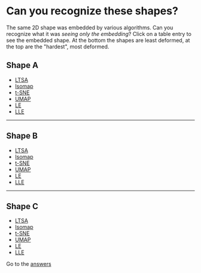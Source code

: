 Can you recognize these shapes?
===============================
The same 2D shape was embedded by various algorithms. Can you recognize what it was *seeing only the embedding*? Click on a table entry to see the embedded shape. At the bottom the shapes are least deformed, at the top are the "hardest", most deformed. 


## Shape A 
- [LTSA](/aspect-ratio-plots/Geographic_explain/US/US_LTSA_01_gray.png)
- [Isomap](/aspect-ratio-plots/Geographic_explain/US/US_Isomap_01_gray.png)
- [t-SNE](/aspect-ratio-plots/Geographic_explain/US/US_t-SNE_01_gray.png)
- [UMAP](/aspect-ratio-plots/Geographic_explain/US/US_Umap_02_gray.png)
- [LE](/aspect-ratio-plots/Geographic_explain/US/US_LE_02_gray.png)
- [LLE](/aspect-ratio-plots/Geographic_explain/US/US_LLE_02_gray.png)

---

## Shape B 
- [LTSA](/aspect-ratio-plots/Geographic_explain/EU/EU_LTSA_01_gray.png)
- [Isomap](/aspect-ratio-plots/Geographic_explain/EU/EU_Isomap_01_gray.png)
- [t-SNE](/aspect-ratio-plots/Geographic_explain/EU/EU_t-SNE_01_gray.png)
- [UMAP](/aspect-ratio-plots/Geographic_explain/EU/EU_Umap_02_gray.png)
- [LE](/aspect-ratio-plots/Geographic_explain/EU/EU_LE_02_gray.png)
- [LLE](/aspect-ratio-plots/Geographic_explain/EU/EU_LLE_02_gray.png)

---

## Shape C 
- [LTSA](/aspect-ratio-plots/Geographic_explain/CN/CN_LTSA_01_gray.png)
- [Isomap](/aspect-ratio-plots/Geographic_explain/CN/CN_Isomap_01_gray.png)
- [t-SNE](/aspect-ratio-plots/Geographic_explain/CN/CN_t-SNE_01_gray.png)
- [UMAP](/aspect-ratio-plots/Geographic_explain/CN/CN_Umap_01_gray.png)
- [LE](/aspect-ratio-plots/Geographic_explain/CN/CN_LE_01_gray.png)
- [LLE](/aspect-ratio-plots/Geographic_explain/CN/CN_LLE_01_gray.png)


Go to the [answers](/maps-embeddings.md)
